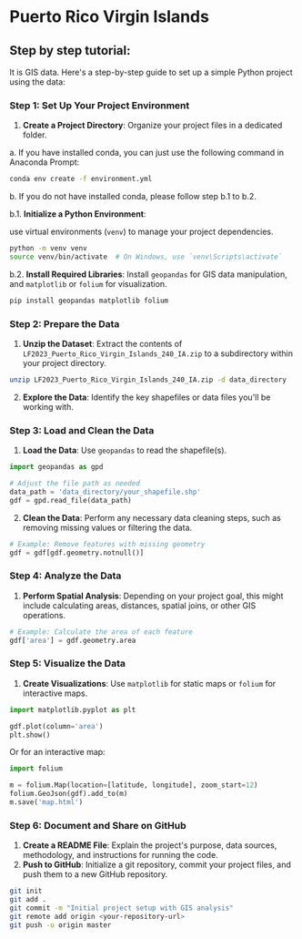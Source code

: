 # Puerto Rico Virgin Islands
## Step by step tutorial:
It is GIS data. Here's a step-by-step guide to set up a simple Python project using the data:

### Step 1: Set Up Your Project Environment

1. **Create a Project Directory**: Organize your project files in a dedicated folder.

a. If you have installed conda, you can just use the following command in Anaconda Prompt:
```bash
conda env create -f environment.yml
```

b. If you do not have installed conda, please follow step b.1 to b.2.

b.1. **Initialize a Python Environment**: 

 use virtual environments (`venv`) to manage your project dependencies.
```bash
python -m venv venv
source venv/bin/activate  # On Windows, use `venv\Scripts\activate`
```

b.2. **Install Required Libraries**: Install `geopandas` for GIS data manipulation, and `matplotlib` or `folium` for visualization.

```bash
pip install geopandas matplotlib folium
```

### Step 2: Prepare the Data

1. **Unzip the Dataset**: Extract the contents of `LF2023_Puerto_Rico_Virgin_Islands_240_IA.zip` to a subdirectory within your project directory.

```bash
unzip LF2023_Puerto_Rico_Virgin_Islands_240_IA.zip -d data_directory
```

2. **Explore the Data**: Identify the key shapefiles or data files you'll be working with.

### Step 3: Load and Clean the Data

1. **Load the Data**: Use `geopandas` to read the shapefile(s).

```python
import geopandas as gpd

# Adjust the file path as needed
data_path = 'data_directory/your_shapefile.shp'
gdf = gpd.read_file(data_path)
```

2. **Clean the Data**: Perform any necessary data cleaning steps, such as removing missing values or filtering the data.

```python
# Example: Remove features with missing geometry
gdf = gdf[gdf.geometry.notnull()]
```

### Step 4: Analyze the Data

1. **Perform Spatial Analysis**: Depending on your project goal, this might include calculating areas, distances, spatial joins, or other GIS operations.

```python
# Example: Calculate the area of each feature
gdf['area'] = gdf.geometry.area
```

### Step 5: Visualize the Data

1. **Create Visualizations**: Use `matplotlib` for static maps or `folium` for interactive maps.

```python
import matplotlib.pyplot as plt

gdf.plot(column='area')
plt.show()
```

Or for an interactive map:

```python
import folium

m = folium.Map(location=[latitude, longitude], zoom_start=12)
folium.GeoJson(gdf).add_to(m)
m.save('map.html')
```

### Step 6: Document and Share on GitHub

1. **Create a README File**: Explain the project's purpose, data sources, methodology, and instructions for running the code.
2. **Push to GitHub**: Initialize a git repository, commit your project files, and push them to a new GitHub repository.

```bash
git init
git add .
git commit -m "Initial project setup with GIS analysis"
git remote add origin <your-repository-url>
git push -u origin master
```
